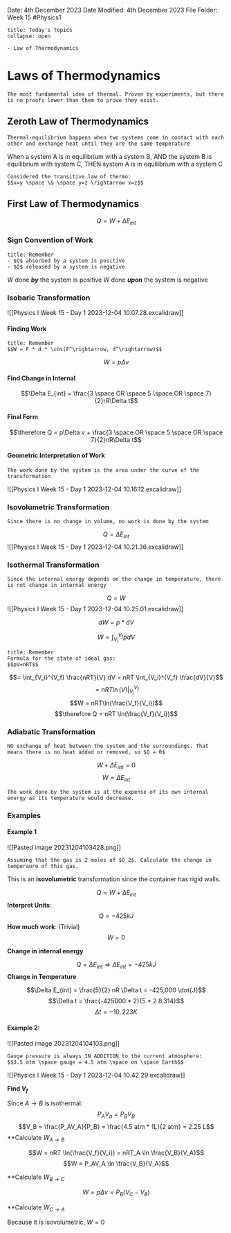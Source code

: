 Date: 4th December 2023
Date Modified: 4th December 2023
File Folder: Week 15
#Physics1

```ad-abstract
title: Today's Topics
collapse: open

- Law of Thermodynamics

```

# Laws of Thermodynamics 

```ad-note
The most fundamental idea of thermal. Proven by experiments, but there is no proofs lower than them to prove they exist.
```

## Zeroth Law of Thermodynamics

```ad-summary
Thermal-equilibrium happens when two systems come in contact with each other and exchange heat until they are the same temperature
```

When a system A is in equilibrium with a system B, AND the system B is equilibrium with system C, THEN system A is in equilibrium with a system C

```ad-note
Considered the transitive law of thermo:
$$x=y \space \& \space y=z \rightarrow x=z$$
```
## First Law of Thermodynamics

$$Q = W  + \Delta E_{int}$$

### Sign Convention of Work

```ad-note
title: Remember
- $Q$ absorbed by a system is positive
- $Q$ released by a system is negative
```

$W$ done ***by*** the system is positive
$W$ done ***upon*** the system is negative

### Isobaric Transformation

![[Physics I Week 15 - Day 1 2023-12-04 10.07.28.excalidraw]]

#### Finding Work
```ad-note
title: Remember
$$W = F * d * \cos(F^\rightarrow, d^\rightarrow)$$
```

$$W = p\Delta v$$

#### Find Change in Internal 

$$\Delta E_{int} = \frac{3 \space OR \space 5 \space OR \space 7}{2}rR\Delta t$$

#### Final Form
$$\therefore Q = p\Delta v + \frac{3 \space OR \space 5 \space OR \space 7}{2}nR\Delta t$$

#### Geometric Interpretation of Work

```ad-important
The work done by the system is the area under the curve of the transformation
```

![[Physics I Week 15 - Day 1 2023-12-04 10.16.12.excalidraw]]

### Isovolumetric Transformation

```ad-important
Since there is no change in volume, no work is done by the system
```

$$Q = \Delta E_{int}$$
![[Physics I Week 15 - Day 1 2023-12-04 10.21.36.excalidraw]]

### Isothermal Transformation

```ad-important
Since the internal energy depends on the change in temperature, there is not change in internal energy
```

$$Q = W$$
![[Physics I Week 15 - Day 1 2023-12-04 10.25.01.excalidraw]]

$$dW = p * dV$$

$$W = \int_{V_i}^{V_f} p dV$$
```ad-note
title: Remember
Formula for the state of ideal gas:
$$pV=nRT$$
```

$$= \int_{V_i}^{V_f} \frac{nRT}{V} dV = nRT \int_{V_i}^{V_f} \frac{dV}{V}$$
$$= nRT \ln(V) |_{V_i}^{V_f}$$
$$W = nRT\ln(\frac{V_f}{V_i})$$
$$\therefore Q = nRT \ln(\frac{V_f}{V_i})$$
### Adiabatic Transformation

```ad-summary
NO exchange of heat between the system and the surroundings. That means there is no heat added or removed, so $Q = 0$
```

$$W + \Delta E_{int} = 0$$
$$W = \Delta E_{int}$$

```ad-important
The work done by the system is at the expense of its own internal energy as its temperature would decrease.
```

### Examples

#### Example 1

![[Pasted image 20231204103428.png]]

```ad-question
Assuming that the gas is 2 moles of $O_2$. Calculate the change in temperaure of this gas.
```

This is an **isovolumetric** transformation since the container has rigid walls.

$$Q = W + \Delta E_{int}$$
**Interpret Units**:
$$Q = -425 k \dot{J}$$
**How much work**: (Trivial)
$$W = 0$$

**Change in internal energy**

$$Q = \Delta E_{int} \Rightarrow \Delta E_{int} = -425 k \dot{J}$$
**Change in Temperature**

$$\Delta E_{int} = \frac{5}{2} nR \Delta t = -425,000 \dot{J}$$
$$\Delta t = \frac{-425000 * 2}{5 * 2 8.314}$$
$$\Delta t = -10,223 K$$
#### Example 2:

![[Pasted image 20231204104103.png]]

```ad-warning
Gauge pressure is always IN ADDITION to the current atmosphere:
$$3.5 atm \space gauge = 4.5 atm \space on \space Earth$$
```

![[Physics I Week 15 - Day 1 2023-12-04 10.42.29.excalidraw]]

**Find $V_f$**

Since $A \rightarrow B$ is isothermal: 
$$P_A V_a = P_B V_B$$
$$V_B = \frac{P_AV_A}{P_B} = \frac{4.5 atm * 1L}{2 atm} = 2.25 L$$
**Calculate $W_{A \to B}$

$$W = nRT \ln(\frac{V_f}{V_i}) = nRT_A \ln \frac{V_B}{V_A}$$
$$W = P_AV_A \ln \frac{V_B}{V_A}$$


**Calculate $W_{B \to C}$

$$W = p \Delta v = P_B(V_C-V_B)$$

**Calculate $W_{C \to A}$

Because it is isovolumetric, $W = 0$

